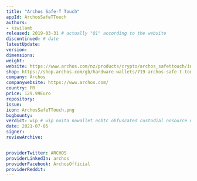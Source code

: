 ```yaml
---
title: "Archos Safe-T Touch"
appId: ArchosSafeTTouch
authors:
- kiwilamb
released: 2019-03-31 # actually "Q1" according to the website
discontinued: # date
latestUpdate:
version:
dimensions: 
weight: 
website: https://www.archos.com/nz/products/crypto/archos_safettouch/index.html
shop: https://shop.archos.com/gb/hardware-wallets/719-archos-safe-t-touch-0690590037359.html
company: Archos
companywebsite: https://www.archos.com/
country: FR
price: 129.99Euro
repository: 
issue:
icon: ArchosSafeTTouch.png
bugbounty:
verdict: wip # wip noita nowallet nobtc obfuscated custodial nosource nonverifiable reproducible bounty defunct
date: 2021-07-05
signer:
reviewArchive:


providerTwitter: ARCHOS
providerLinkedIn: archos
providerFacebook: ArchosOfficial
providerReddit: 
---
```


